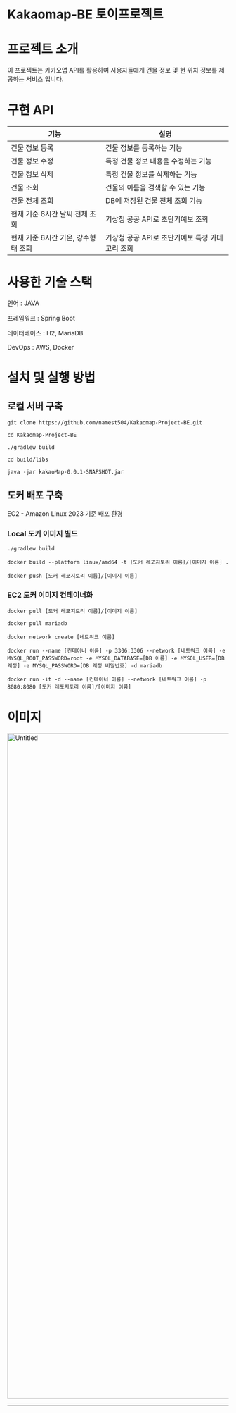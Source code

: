 # Kakaomap-BE 토이프로젝트

# **프로젝트 소개**

이 프로젝트는 카카오맵 API를 활용하여 사용자들에게 건물 정보 및 현 위치 정보를 제공하는 서비스 입니다.

# **구현 API**

| 기능                    | 설명                           |
|-----------------------|------------------------------|
| 건물 정보 등록              | 건물 정보를 등록하는 기능               |
| 건물 정보 수정              | 특정 건물 정보 내용을 수정하는 기능         |
| 건물 정보 삭제              | 특정 건물 정보를 삭제하는 기능            |
| 건물 조회                 | 건물의 이름을 검색할 수 있는 기능          |
| 건물 전체 조회              | DB에 저장된 건물 전체 조회 기능          |
| 현재 기준 6시간 날씨 전체 조회    | 기상청 공공 API로 초단기예보 조회         |
| 현재 기준 6시간 기온, 강수형태 조회 | 기상청 공공 API로 초단기예보 특정 카테고리 조회 |

# **사용한 기술 스택**

언어 : JAVA

프레임워크 : Spring Boot

데이터베이스 : H2, MariaDB

DevOps : AWS, Docker

# **설치 및 실행 방법**

## 로컬 서버 구축

```text
git clone https://github.com/namest504/Kakaomap-Project-BE.git

cd Kakaomap-Project-BE

./gradlew build

cd build/libs

java -jar kakaoMap-0.0.1-SNAPSHOT.jar
```

## 도커 배포 구축

EC2 - Amazon Linux 2023 기준 배포 환경
### Local 도커 이미지 빌드
```text
./gradlew build

docker build --platform linux/amd64 -t [도커 레포지토리 이름]/[이미지 이름] .

docker push [도커 레포지토리 이름]/[이미지 이름]
```
### EC2 도커 이미지 컨테이너화
```text
docker pull [도커 레포지토리 이름]/[이미지 이름]

docker pull mariadb

docker network create [네트워크 이름]

docker run --name [컨테이너 이름] -p 3306:3306 --network [네트워크 이름] -e MYSQL_ROOT_PASSWORD=root -e MYSQL_DATABASE=[DB 이름] -e MYSQL_USER=[DB 계정] -e MYSQL_PASSWORD=[DB 계정 비밀번호] -d mariadb

docker run -it -d --name [컨테이너 이름] --network [네트워크 이름] -p 8080:8080 [도커 레포지토리 이름]/[이미지 이름]
```

# **이미지**

<img width="1511" alt="Untitled" src="https://github.com/namest504/Kakaomap-Project-BE/assets/61047602/ccba833a-982e-4ea8-ac7e-ee7a1e0a4299">


---